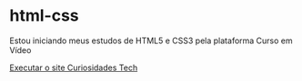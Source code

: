 # html-css
 Estou iniciando meus estudos de HTML5 e CSS3 pela plataforma Curso em Vídeo

 <a href="https://victoriaolmac.github.io/html-css/exercicios/ex-022-desafio/index.html" target="_blank">Executar o site Curiosidades Tech</a>

